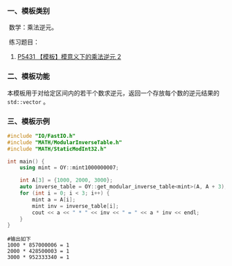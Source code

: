 ### 一、模板类别

​	数学：乘法逆元。

​	练习题目：

1. [P5431 【模板】模意义下的乘法逆元 2](https://www.luogu.com.cn/problem/P5431)

### 二、模板功能

​	本模板用于对给定区间内的若干个数求逆元，返回一个存放每个数的逆元结果的 `std::vector` 。

### 三、模板示例

```c++
#include "IO/FastIO.h"
#include "MATH/ModularInverseTable.h"
#include "MATH/StaticModInt32.h"

int main() {
    using mint = OY::mint1000000007;

    int A[3] = {1000, 2000, 3000};
    auto inverse_table = OY::get_modular_inverse_table<mint>(A, A + 3);
    for (int i = 0; i < 3; i++) {
        mint a = A[i];
        mint inv = inverse_table[i];
        cout << a << " * " << inv << " = " << a * inv << endl;
    }
}
```

```
#输出如下
1000 * 857000006 = 1
2000 * 428500003 = 1
3000 * 952333340 = 1

```

